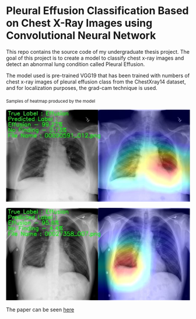 # Pleural Effusion Classification Based on Chest X-Ray Images using Convolutional Neural Network

This repo contains the source code of my undergraduate thesis project. 
The goal of this project is to create a model to classify chest x-ray images and detect an abnormal lung condition called Pleural Effusion.

The model used is pre-trained VGG19 that has been trained with numbers of chest x-ray images of pleural effusion class from the ChestXray14 dataset,
and for localization purposes, the grad-cam technique is used.

<sub>Samples of heatmap produced by the model<sub>
<p><img src="graphs/Picture1.jpg" width="600" /></p>
<p><img src="graphs/Picture2.jpg" width="600" /></p>

The paper can be seen [here](https://jiki.cs.ui.ac.id/index.php/jiki/article/view/898/437)
